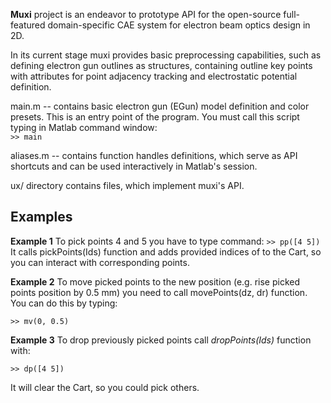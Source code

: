 **Muxi** project is an endeavor to prototype API for the open-source full-featured domain-specific CAE system for electron beam optics design in 2D.
 
In its current stage muxi provides basic preprocessing capabilities, such as defining electron gun outlines as structures, containing outline key points with attributes for point adjacency tracking and electrostatic potential definition.

main.m -- contains basic electron gun (EGun) model definition and color presets. This is an entry point of the program. You must call this script typing in Matlab command window:  
`>> main`

aliases.m -- contains function handles definitions, which serve as API shortcuts and can be used interactively in Matlab's session.

ux/ directory contains files, which implement muxi's API.


## Examples

**Example 1** To pick points 4 and 5 you have to type command:
`>> pp([4 5])`
It calls pickPoints(Ids) function and adds provided indices of  to the Cart, so you can interact with corresponding points.

**Example 2** To move picked points to the new position (e.g. rise picked points position by 0.5 mm) you need to call movePoints(dz, dr) function. You can do this by typing:

`>> mv(0, 0.5)`

**Example 3** To drop previously picked points call *dropPoints(Ids)* function with:

`>> dp([4 5])`

It will clear the Cart, so you could pick others.
